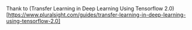 Thank to (Transfer Learning in Deep Learning Using Tensorflow 2.0)[https://www.pluralsight.com/guides/transfer-learning-in-deep-learning-using-tensorflow-2.0]